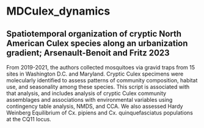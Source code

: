 # MDCulex_dynamics
Spatiotemporal organization of cryptic North American Culex species along an urbanization gradient; Arsenault-Benoit and Fritz 2023
---

From 2019-2021, the authors collected mosquitoes via gravid traps from 15 sites in Washington D.C. and Maryland. Cryptic Culex specimens were molecularly identified to assess patterns of community composition, habitat use, and seasonality among these species. 
This script is associated with that analysis, and includes analysis of cryptic Culex community assemblages and associations with environmental variables using contingency table analysis, NMDS, and CCA. We also assessed Hardy Weinberg Equilibrium of Cx. pipiens and Cx. quinquefasciatus populations at the CQ11 locus. 
